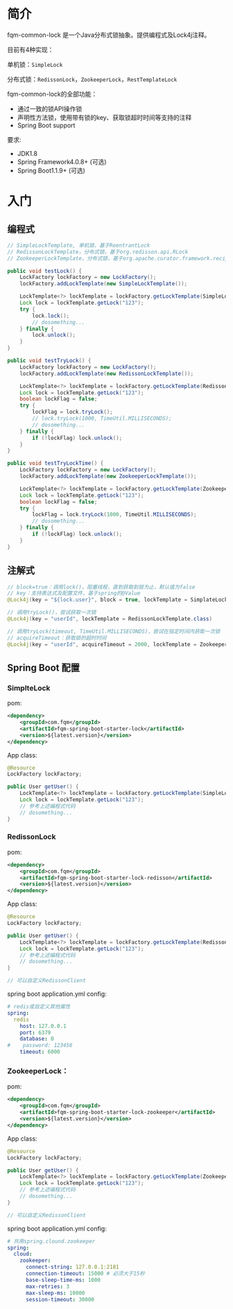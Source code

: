 # 简介
fqm-common-lock 是一个Java分布式锁抽象。提供编程式及Lock4j注释。

目前有4种实现：

单机锁：`SimpleLock`

分布式锁：`RedissonLock`，`ZookeeperLock`，`RestTemplateLock`

fqm-common-lock的全部功能：

- 通过一致的锁API操作锁
- 声明性方法锁，使用带有锁的key、获取锁超时时间等支持的注释 
- Spring Boot support

要求:

* JDK1.8
* Spring Framework4.0.8+ (可选)
* Spring Boot1.1.9+ (可选)

# 入门

## 编程式

~~~java
// SimpleLockTemplate, 单机锁，基于ReentrantLock
// RedissonLockTemplate，分布式锁，基于org.redisson.api.RLock
// ZookeeperLockTemplate，分布式锁，基于org.apache.curator.framework.recipes.locks.InterProcessMutex

public void testLock() {
    LockFactory lockFactory = new LockFactory();
    lockFactory.addLockTemplate(new SimpleLockTemplate());

    LockTemplate<?> lockTemplate = lockFactory.getLockTemplate(SimpleLockTemplate.class);
    Lock lock = lockTemplate.getLock("123");
    try {
        lock.lock();
        // dosomething...
    } finally {
        lock.unlock();
    }
}

public void testTryLock() {
    LockFactory lockFactory = new LockFactory();
    lockFactory.addLockTemplate(new RedissonLockTemplate());

    LockTemplate<?> lockTemplate = lockFactory.getLockTemplate(RedissonLockTemplate.class);
    Lock lock = lockTemplate.getLock("123");
    boolean lockFlag = false;
    try {
        lockFlag = lock.tryLock();
        // lock.tryLock(1000, TimeUtil.MILLISECONDS);
        // dosomething...
    } finally {
        if (!lockFlag) lock.unlock();
    }
}

public void testTryLockTime() {
    LockFactory lockFactory = new LockFactory();
    lockFactory.addLockTemplate(new ZookeeperLockTemplate());

    LockTemplate<?> lockTemplate = lockFactory.getLockTemplate(ZookeeperLockTemplate.class);
    Lock lock = lockTemplate.getLock("123");
    boolean lockFlag = false;
    try {
        lockFlag = lock.tryLock(1000, TimeUtil.MILLISECONDS);
        // dosomething...
    } finally {
        if (!lockFlag) lock.unlock();
    }
}
~~~

## 注解式

~~~java
// block=true：调用lock()，阻塞线程，直到获取到锁为止，默认值为false
// key：支持表达式及配置文件，基于spring的@Value
@Lock4j(key = "${lock.user}", block = true, lockTemplate = SimplateLockTemplate.class)
~~~

~~~java
// 调用tryLock()，尝试获取一次锁
@Lock4j(key = "userId", lockTemplate = RedissonLockTemplate.class)
~~~

~~~java
// 调用tryLock(timeout, TimeUtil.MILLISECONDS)，尝试在指定时间内获取一次锁
// acquireTimeout：获取锁的超时时间
@Lock4j(key = "userId", acquireTimeout = 2000, lockTemplate = ZookeeperLockTemplate.class)
~~~

## Spring Boot 配置

### SimplteLock

pom:

```xml
<dependency>
    <groupId>com.fqm</groupId>
    <artifactId>fqm-spring-boot-starter-lock</artifactId>
    <version>${latest.version}</version>
</dependency>
```

App class:
```java
@Resource
LockFactory lockFactory;

public User getUser() {
	LockTemplate<?> lockTemplate = lockFactory.getLockTemplate(SimpleLockTemplate.class);
    Lock lock = lockTemplate.getLock("123");
    // 参考上述编程式代码
    // dosomething...
}
```

### RedissonLock

pom:

```xml
<dependency>
    <groupId>com.fqm</groupId>
    <artifactId>fqm-spring-boot-starter-lock-redisson</artifactId>
    <version>${latest.version}</version>
</dependency>
```

App class:

```java
@Resource
LockFactory lockFactory;

public User getUser() {
	LockTemplate<?> lockTemplate = lockFactory.getLockTemplate(RedissonLockTemplate.class);
    Lock lock = lockTemplate.getLock("123");
    // 参考上述编程式代码
    // dosomething...
}

// 可以自定义RedissonClient
```

spring boot application.yml config:

```yaml
# redis或自定义其他属性
spring:
  redis
    host: 127.0.0.1
    port: 6379
    database: 0
#    password: 123456
    timeout: 6000
```

### ZookeeperLock：

pom:

```xml
<dependency>
    <groupId>com.fqm</groupId>
    <artifactId>fqm-spring-boot-starter-lock-zookeeper</artifactId>
    <version>${latest.version}</version>
</dependency>
```

App class:

```java
@Resource
LockFactory lockFactory;

public User getUser() {
	LockTemplate<?> lockTemplate = lockFactory.getLockTemplate(ZookeeperLockTemplate.class);
    Lock lock = lockTemplate.getLock("123");
    // 参考上述编程式代码
    // dosomething...
}

// 可以自定义RedissonClient
```

spring boot application.yml config:

```yaml
# 共用spring.clound.zookeeper
spring:
  cloud:
    zookeeper: 
      connect-string: 127.0.0.1:2181
      connection-timeout: 15000 # 必须大于15秒
      base-sleep-time-ms: 1000
      max-retries: 3
      max-sleep-ms: 10000
      session-timeout: 30000 
```

### 